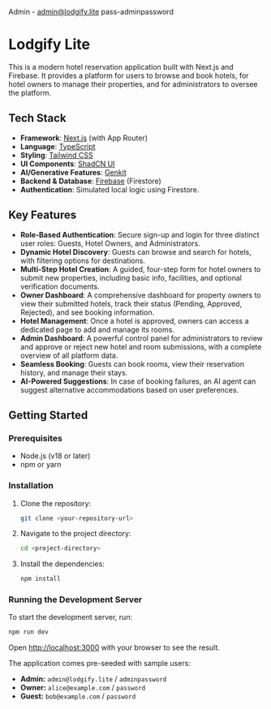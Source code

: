 Admin - admin@lodgify.lite pass-adminpassword
# Lodgify Lite

This is a modern hotel reservation application built with Next.js and Firebase. It provides a platform for users to browse and book hotels, for hotel owners to manage their properties, and for administrators to oversee the platform.

## Tech Stack

*   **Framework**: [Next.js](https://nextjs.org/) (with App Router)
*   **Language**: [TypeScript](https://www.typescriptlang.org/)
*   **Styling**: [Tailwind CSS](https://tailwindcss.com/)
*   **UI Components**: [ShadCN UI](https://ui.shadcn.com/)
*   **AI/Generative Features**: [Genkit](https://firebase.google.com/docs/genkit)
*   **Backend & Database**: [Firebase](https://firebase.google.com/) (Firestore)
*   **Authentication**: Simulated local logic using Firestore.

## Key Features

*   **Role-Based Authentication**: Secure sign-up and login for three distinct user roles: Guests, Hotel Owners, and Administrators.
*   **Dynamic Hotel Discovery**: Guests can browse and search for hotels, with filtering options for destinations.
*   **Multi-Step Hotel Creation**: A guided, four-step form for hotel owners to submit new properties, including basic info, facilities, and optional verification documents.
*   **Owner Dashboard**: A comprehensive dashboard for property owners to view their submitted hotels, track their status (Pending, Approved, Rejected), and see booking information.
*   **Hotel Management**: Once a hotel is approved, owners can access a dedicated page to add and manage its rooms.
*   **Admin Dashboard**: A powerful control panel for administrators to review and approve or reject new hotel and room submissions, with a complete overview of all platform data.
*   **Seamless Booking**: Guests can book rooms, view their reservation history, and manage their stays.
*   **AI-Powered Suggestions**: In case of booking failures, an AI agent can suggest alternative accommodations based on user preferences.

## Getting Started

### Prerequisites

*   Node.js (v18 or later)
*   npm or yarn

### Installation

1.  Clone the repository:
    ```bash
    git clone <your-repository-url>
    ```
2.  Navigate to the project directory:
    ```bash
    cd <project-directory>
    ```
3.  Install the dependencies:
    ```bash
    npm install
    ```

### Running the Development Server

To start the development server, run:

```bash
npm run dev
```

Open [http://localhost:3000](http://localhost:3000) with your browser to see the result.

The application comes pre-seeded with sample users:
*   **Admin:** `admin@lodgify.lite` / `adminpassword`
*   **Owner:** `alice@example.com` / `password`
*   **Guest:** `bob@example.com` / `password`
